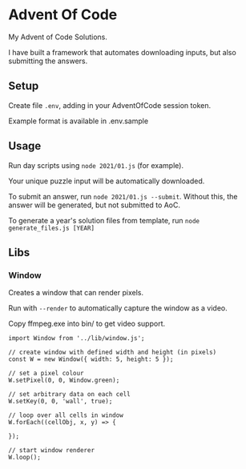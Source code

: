 # Advent Of Code

My Advent of Code Solutions.

I have built a framework that automates downloading inputs, but also submitting the answers.

## Setup

Create file `.env`, adding in your AdventOfCode session token.

Example format is available in .env.sample

## Usage

Run day scripts using `node 2021/01.js` (for example).

Your unique puzzle input will be automatically downloaded.

To submit an answer, run `node 2021/01.js --submit`. Without this, the answer will be generated, but not submitted to AoC.

To generate a year's solution files from template, run `node generate_files.js [YEAR]`

## Libs

### Window

Creates a window that can render pixels.

Run with `--render` to automatically capture the window as a video.

Copy ffmpeg.exe into bin/ to get video support.

```
import Window from '../lib/window.js';

// create window with defined width and height (in pixels)
const W = new Window({ width: 5, height: 5 });

// set a pixel colour
W.setPixel(0, 0, Window.green);

// set arbitrary data on each cell
W.setKey(0, 0, 'wall', true);

// loop over all cells in window
W.forEach((cellObj, x, y) => {

});

// start window renderer
W.loop();
```